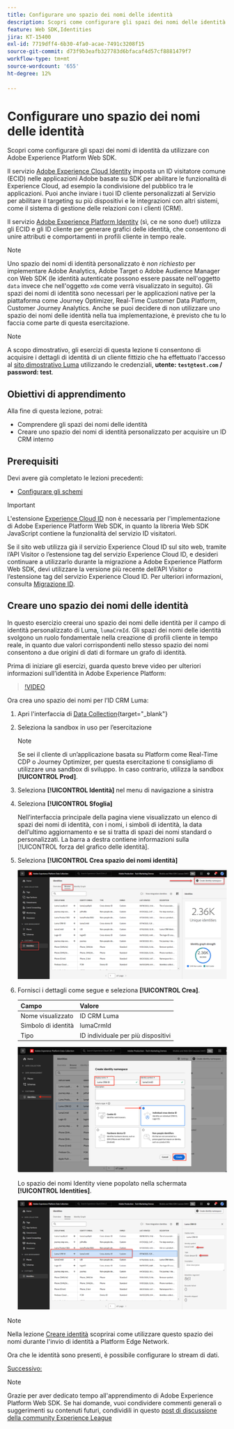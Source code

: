 ```yaml
---
title: Configurare uno spazio dei nomi delle identità
description: Scopri come configurare gli spazi dei nomi delle identità da utilizzare con Adobe Experience Platform Web SDK. Questa lezione fa parte del tutorial Implementare Adobe Experience Cloud con Web SDK.
feature: Web SDK,Identities
jira: KT-15400
exl-id: 7719dff4-6b30-4fa0-acae-7491c3208f15
source-git-commit: d73f9b3eafb327783d6bfacaf4d57cf8881479f7
workflow-type: tm+mt
source-wordcount: '655'
ht-degree: 12%

---
```


# Configurare uno spazio dei nomi delle identità

Scopri come configurare gli spazi dei nomi di identità da utilizzare con Adobe Experience Platform Web SDK.

Il servizio [Adobe Experience Cloud Identity](https://experienceleague.adobe.com/en/docs/id-service/using/home) imposta un ID visitatore comune (ECID) nelle applicazioni Adobe basate su SDK per abilitare le funzionalità di Experience Cloud, ad esempio la condivisione del pubblico tra le applicazioni. Puoi anche inviare i tuoi ID cliente personalizzati al Servizio per abilitare il targeting su più dispositivi e le integrazioni con altri sistemi, come il sistema di gestione delle relazioni con i clienti (CRM).

Il servizio [Adobe Experience Platform Identity](https://experienceleague.adobe.com/en/docs/experience-platform/identity/home) (sì, ce ne sono due!) utilizza gli ECID e gli ID cliente per generare grafici delle identità, che consentono di unire attributi e comportamenti in profili cliente in tempo reale.

>[!NOTE]
>
>Uno spazio dei nomi di identità personalizzato è _non richiesto_ per implementare Adobe Analytics, Adobe Target o Adobe Audience Manager con Web SDK (le identità autenticate possono essere passate nell&#39;oggetto `data` invece che nell&#39;oggetto `xdm` come verrà visualizzato in seguito). Gli spazi dei nomi di identità sono necessari per le applicazioni native per la piattaforma come Journey Optimizer, Real-Time Customer Data Platform, Customer Journey Analytics. Anche se puoi decidere di non utilizzare uno spazio dei nomi delle identità nella tua implementazione, è previsto che tu lo faccia come parte di questa esercitazione.

>[!NOTE]
>
> A scopo dimostrativo, gli esercizi di questa lezione ti consentono di acquisire i dettagli di identità di un cliente fittizio che ha effettuato l&#39;accesso al [sito dimostrativo Luma](https://luma.enablementadobe.com/content/luma/us/en.html) utilizzando le credenziali, **utente: `test@test.com` / password: test**.

## Obiettivi di apprendimento

Alla fine di questa lezione, potrai:

* Comprendere gli spazi dei nomi delle identità
* Creare uno spazio dei nomi di identità personalizzato per acquisire un ID CRM interno


## Prerequisiti

Devi avere già completato le lezioni precedenti:

* [Configurare gli schemi](configure-schemas.md)

>[!IMPORTANT]
>
>L&#39;estensione [Experience Cloud ID](https://exchange.adobe.com/apps/ec/100160/adobe-experience-cloud-id-launch-extension) non è necessaria per l&#39;implementazione di Adobe Experience Platform Web SDK, in quanto la libreria Web SDK JavaScript contiene la funzionalità del servizio ID visitatori.
>
> Se il sito web utilizza già il servizio Experience Cloud ID sul sito web, tramite l’API Visitor o l’estensione tag del servizio Experience Cloud ID, e desideri continuare a utilizzarlo durante la migrazione a Adobe Experience Platform Web SDK, devi utilizzare la versione più recente dell’API Visitor o l’estensione tag del servizio Experience Cloud ID. Per ulteriori informazioni, consulta [Migrazione ID](https://experienceleague.adobe.com/en/docs/experience-platform/edge/identity/overview).

## Creare uno spazio dei nomi delle identità

In questo esercizio creerai uno spazio dei nomi delle identità per il campo di identità personalizzato di Luma, `lumaCrmId`. Gli spazi dei nomi delle identità svolgono un ruolo fondamentale nella creazione di profili cliente in tempo reale, in quanto due valori corrispondenti nello stesso spazio dei nomi consentono a due origini di dati di formare un grafo di identità.

Prima di iniziare gli esercizi, guarda questo breve video per ulteriori informazioni sull’identità in Adobe Experience Platform:

>[!VIDEO](https://video.tv.adobe.com/v/27841?learn=on&enablevpops)

Ora crea uno spazio dei nomi per l’ID CRM Luma:

1. Apri l&#39;interfaccia di [Data Collection](https://experience.adobe.com/data-collection/){target="_blank"}
1. Seleziona la sandbox in uso per l’esercitazione

   >[!NOTE]
   >
   >Se sei il cliente di un’applicazione basata su Platform come Real-Time CDP o Journey Optimizer, per questa esercitazione ti consigliamo di utilizzare una sandbox di sviluppo. In caso contrario, utilizza la sandbox **[!UICONTROL Prod]**.

1. Seleziona **[!UICONTROL Identità]** nel menu di navigazione a sinistra
1. Seleziona **[!UICONTROL Sfoglia]**

   Nell’interfaccia principale della pagina viene visualizzato un elenco di spazi dei nomi di identità, con i nomi, i simboli di identità, la data dell’ultimo aggiornamento e se si tratta di spazi dei nomi standard o personalizzati. La barra a destra contiene informazioni sulla [!UICONTROL forza del grafico delle identità].

1. Seleziona **[!UICONTROL Crea spazio dei nomi identità]**

   ![Visualizza identità](assets/configure-identities-screen.png)

1. Fornisci i dettagli come segue e seleziona **[!UICONTROL Crea]**.

   | Campo | Valore |
   |---------------|-----------|
   | Nome visualizzato | ID CRM Luma |
   | Simbolo di identità | lumaCrmId |
   | Tipo | ID individuale per più dispositivi |


   ![Creare spazi dei nomi](assets/identities-create-namespace.png)


   Lo spazio dei nomi Identity viene popolato nella schermata **[!UICONTROL Identities]**.

   ![Creare spazi dei nomi](assets/configure-identities-namespace-lumaCrmId.png)


>[!NOTE]
>
> Nella lezione [Creare identità](create-identities.md) scoprirai come utilizzare questo spazio dei nomi durante l&#39;invio di identità a Platform Edge Network.

Ora che le identità sono presenti, è possibile configurare lo stream di dati.

[Successivo: ](configure-datastream.md)

>[!NOTE]
>
>Grazie per aver dedicato tempo all&#39;apprendimento di Adobe Experience Platform Web SDK. Se hai domande, vuoi condividere commenti generali o suggerimenti su contenuti futuri, condividili in questo [post di discussione della community Experience League](https://experienceleaguecommunities.adobe.com/t5/adobe-experience-platform-data/tutorial-discussion-implement-adobe-experience-cloud-with-web/td-p/444996)
